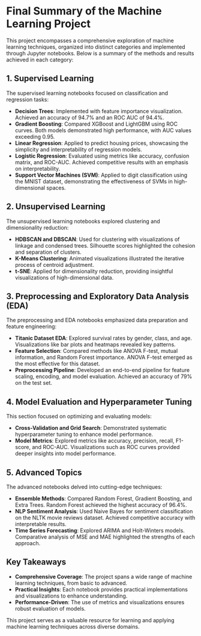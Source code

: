 # Final Summary of the Machine Learning Project

This project encompasses a comprehensive exploration of machine learning techniques, organized into distinct categories and implemented through Jupyter notebooks. Below is a summary of the methods and results achieved in each category:

## 1. Supervised Learning
The supervised learning notebooks focused on classification and regression tasks:
- **Decision Trees**: Implemented with feature importance visualization. Achieved an accuracy of 94.7% and an ROC AUC of 94.4%.
- **Gradient Boosting**: Compared XGBoost and LightGBM using ROC curves. Both models demonstrated high performance, with AUC values exceeding 0.95.
- **Linear Regression**: Applied to predict housing prices, showcasing the simplicity and interpretability of regression models.
- **Logistic Regression**: Evaluated using metrics like accuracy, confusion matrix, and ROC-AUC. Achieved competitive results with an emphasis on interpretability.
- **Support Vector Machines (SVM)**: Applied to digit classification using the MNIST dataset, demonstrating the effectiveness of SVMs in high-dimensional spaces.

## 2. Unsupervised Learning
The unsupervised learning notebooks explored clustering and dimensionality reduction:
- **HDBSCAN and DBSCAN**: Used for clustering with visualizations of linkage and condensed trees. Silhouette scores highlighted the cohesion and separation of clusters.
- **K-Means Clustering**: Animated visualizations illustrated the iterative process of centroid adjustment.
- **t-SNE**: Applied for dimensionality reduction, providing insightful visualizations of high-dimensional data.

## 3. Preprocessing and Exploratory Data Analysis (EDA)
The preprocessing and EDA notebooks emphasized data preparation and feature engineering:
- **Titanic Dataset EDA**: Explored survival rates by gender, class, and age. Visualizations like bar plots and heatmaps revealed key patterns.
- **Feature Selection**: Compared methods like ANOVA F-test, mutual information, and Random Forest importance. ANOVA F-test emerged as the most effective for this dataset.
- **Preprocessing Pipeline**: Developed an end-to-end pipeline for feature scaling, encoding, and model evaluation. Achieved an accuracy of 79% on the test set.

## 4. Model Evaluation and Hyperparameter Tuning
This section focused on optimizing and evaluating models:
- **Cross-Validation and Grid Search**: Demonstrated systematic hyperparameter tuning to enhance model performance.
- **Model Metrics**: Explored metrics like accuracy, precision, recall, F1-score, and ROC-AUC. Visualizations such as ROC curves provided deeper insights into model performance.

## 5. Advanced Topics
The advanced notebooks delved into cutting-edge techniques:
- **Ensemble Methods**: Compared Random Forest, Gradient Boosting, and Extra Trees. Random Forest achieved the highest accuracy of 96.4%.
- **NLP Sentiment Analysis**: Used Naive Bayes for sentiment classification on the NLTK movie reviews dataset. Achieved competitive accuracy with interpretable results.
- **Time Series Forecasting**: Explored ARIMA and Holt-Winters models. Comparative analysis of MSE and MAE highlighted the strengths of each approach.

## Key Takeaways
- **Comprehensive Coverage**: The project spans a wide range of machine learning techniques, from basic to advanced.
- **Practical Insights**: Each notebook provides practical implementations and visualizations to enhance understanding.
- **Performance-Driven**: The use of metrics and visualizations ensures robust evaluation of models.

This project serves as a valuable resource for learning and applying machine learning techniques across diverse domains.